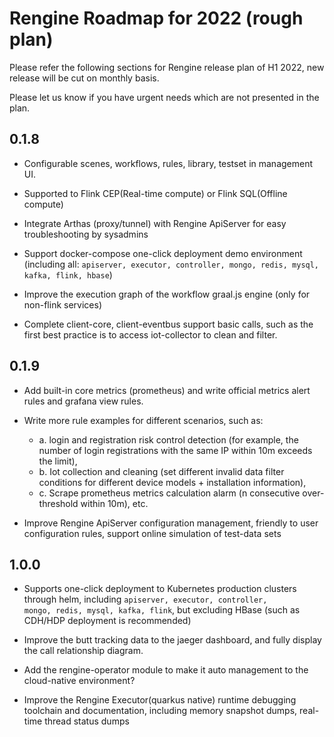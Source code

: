 # Rengine Roadmap for 2022 (rough plan)

Please refer the following sections for Rengine release plan of H1 2022, new release will be cut on monthly basis.

Please let us know if you have urgent needs which are not presented in the plan.

## 0.1.8

- Configurable scenes, workflows, rules, library, testset in management UI.

- Supported to Flink CEP(Real-time compute) or Flink SQL(Offline compute)

- Integrate Arthas (proxy/tunnel) with Rengine ApiServer for easy troubleshooting by sysadmins

- Support docker-compose one-click deployment demo environment (including all: `apiserver, executor, controller, mongo, redis, mysql, kafka, flink, hbase`)

- Improve the execution graph of the workflow graal.js engine (only for non-flink services)

- Complete client-core, client-eventbus support basic calls, such as the first best practice is to access iot-collector to clean and filter.

## 0.1.9

- Add built-in core metrics (prometheus) and write official metrics alert rules and grafana view rules.

- Write more rule examples for different scenarios, such as:  
  - a. login and registration risk control detection (for example, the number of login registrations with the same IP within 10m exceeds the limit),  
  - b. Iot collection and cleaning (set different invalid data filter conditions for different device models + installation information),  
  - c. Scrape prometheus metrics calculation alarm (n consecutive over-threshold within 10m), etc.

- Improve Rengine ApiServer configuration management, friendly to user configuration rules, support online simulation of test-data sets

## 1.0.0

- Supports one-click deployment to Kubernetes production clusters through helm, including `apiserver, executor, controller, `  
`mongo, redis, mysql, kafka, flink`, but excluding HBase (such as CDH/HDP deployment is recommended)

- Improve the butt tracking data to the jaeger dashboard, and fully display the call relationship diagram.

- Add the rengine-operator module to make it auto management to the cloud-native environment?

- Improve the Rengine Executor(quarkus native) runtime debugging toolchain and documentation, including memory snapshot dumps, real-time thread status dumps


